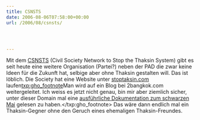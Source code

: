 ```yaml
---
title: CSNSTS
date: 2006-08-06T07:58:00+00:00
url: /2006/08/csnsts/




---
```

Mit dem [CSNSTS][1] (Civil Society Network to Stop the Thaksin System) gibt es seit heute eine weitere Organisation (Partei?) neben der <span class="caps">PAD</span> die zwar keine Ideen für die Zukunft hat, selbige aber ohne Thaksin gestalten will. Das ist löblich. Die Society hat eine Website unter [stoptaksin.com][2] laufen<txp:gho_footnote>Man wird auf ein Blog bei 2bangkok.com weitergeleitet. Ich weiss es jetzt nicht genau, bin mir aber ziemlich sicher, unter dieser Domain mal eine [ausführliche Dokumentation zum schwarzen Mai][3] gelesen zu haben.</txp:gho_footnote> Das wäre dann endlich mal ein Thaksin-Gegner ohne den Geruch eines ehemaligen Thaksin-Freundes.

 [1]: http://www.nationmultimedia.com/breakingnews/read.php?newsid=30010482
 [2]: http://www.stoptaksin.com
 [3]: http://2bangkok.com/2bangkok/blackmay/blackmay01.shtml
